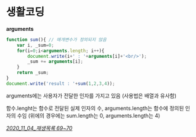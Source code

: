 # 생활코딩

**arguments**

```javascript
function sum(){ // 매개변수가 정의되지 않음
    var i, _sum=0;
    for(i=0;i<arguments.length; i++){
        document.write(i+' : '+arguments[i]+'<br/>');
		_sum += arguments[i];
    }
    return _sum;
}
document.write('result : '+sum(1,2,3,4));
```

arguments에는 사용자가 전달한 인자를 가지고 있음 (사용법은 배열과 유사함)

함수.lenght는 함수로 전달된 실제 인자의 수, arguments.length는 함수에 정의된 인자의 수임
(위에의 경우에는 sum.length는 0, arguments.length는 4)



*<u>2020_11_04_재생목록  69~70</u>*